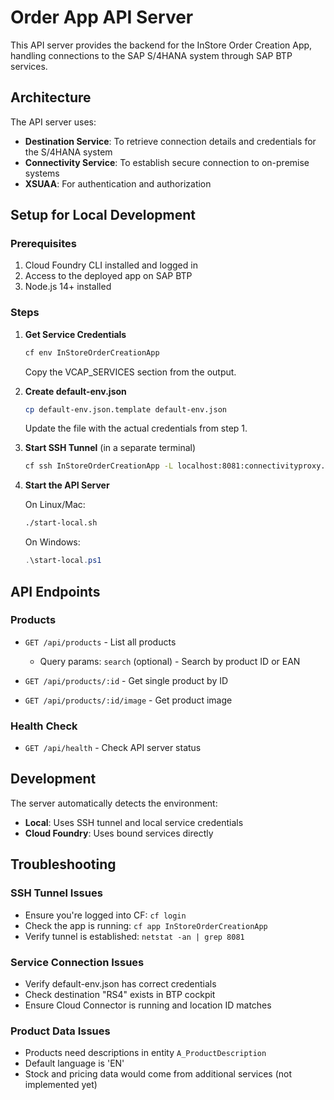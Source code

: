 # Order App API Server

This API server provides the backend for the InStore Order Creation App, handling connections to the SAP S/4HANA system through SAP BTP services.

## Architecture

The API server uses:
- **Destination Service**: To retrieve connection details and credentials for the S/4HANA system
- **Connectivity Service**: To establish secure connection to on-premise systems
- **XSUAA**: For authentication and authorization

## Setup for Local Development

### Prerequisites

1. Cloud Foundry CLI installed and logged in
2. Access to the deployed app on SAP BTP
3. Node.js 14+ installed

### Steps

1. **Get Service Credentials**
   ```bash
   cf env InStoreOrderCreationApp
   ```
   Copy the VCAP_SERVICES section from the output.

2. **Create default-env.json**
   ```bash
   cp default-env.json.template default-env.json
   ```
   Update the file with the actual credentials from step 1.

3. **Start SSH Tunnel** (in a separate terminal)
   ```bash
   cf ssh InStoreOrderCreationApp -L localhost:8081:connectivityproxy.internal.cf.eu10-004.hana.ondemand.com:20003
   ```

4. **Start the API Server**
   
   On Linux/Mac:
   ```bash
   ./start-local.sh
   ```
   
   On Windows:
   ```powershell
   .\start-local.ps1
   ```

## API Endpoints

### Products

- `GET /api/products` - List all products
  - Query params: `search` (optional) - Search by product ID or EAN
  
- `GET /api/products/:id` - Get single product by ID

- `GET /api/products/:id/image` - Get product image

### Health Check

- `GET /api/health` - Check API server status

## Development

The server automatically detects the environment:
- **Local**: Uses SSH tunnel and local service credentials
- **Cloud Foundry**: Uses bound services directly

## Troubleshooting

### SSH Tunnel Issues
- Ensure you're logged into CF: `cf login`
- Check the app is running: `cf app InStoreOrderCreationApp`
- Verify tunnel is established: `netstat -an | grep 8081`

### Service Connection Issues
- Verify default-env.json has correct credentials
- Check destination "RS4" exists in BTP cockpit
- Ensure Cloud Connector is running and location ID matches

### Product Data Issues
- Products need descriptions in entity `A_ProductDescription`
- Default language is 'EN'
- Stock and pricing data would come from additional services (not implemented yet) 
